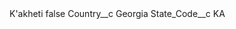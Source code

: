 <?xml version="1.0" encoding="UTF-8"?>
<CustomMetadata xmlns="http://soap.sforce.com/2006/04/metadata" xmlns:xsi="http://www.w3.org/2001/XMLSchema-instance" xmlns:xsd="http://www.w3.org/2001/XMLSchema">
    <label>K&apos;akheti</label>
    <protected>false</protected>
    <values>
        <field>Country__c</field>
        <value xsi:type="xsd:string">Georgia</value>
    </values>
    <values>
        <field>State_Code__c</field>
        <value xsi:type="xsd:string">KA</value>
    </values>
</CustomMetadata>
